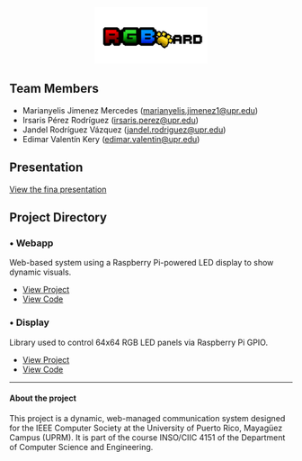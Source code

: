 <link rel="stylesheet" href="custom.css">

<p align="center">
  <img src="RGB-Icon.png" alt="Project Logo" width="200"/>
</p>


## Team Members
- Marianyelis Jimenez Mercedes  (marianyelis.jimenez1@upr.edu)
- Irsaris Pérez Rodríguez  (irsaris.perez@upr.edu)
- Jandel Rodríguez Vázquez  (jandel.rodriguez@upr.edu)
- Edimar Valentín Kery  (edimar.valentin@upr.edu)

## Presentation
<a href="placeholder">View the fina presentation</a>

## Project Directory

### • Webapp
Web-based system using a Raspberry Pi-powered LED display to show dynamic visuals.

- [View Project](https://RGBOARD.github.io/webapp)
- [View Code](https://github.com/RGBOARD/webapp)

### • Display
Library used to control 64x64 RGB LED panels via Raspberry Pi GPIO.

- [View Project](https://RGBOARD.github.io/display)
- [View Code](https://github.com/RGBOARD/display)

<hr>

#### About the project
This project is a dynamic, web-managed communication system designed for the IEEE Computer Society at the University of Puerto Rico, Mayagüez Campus (UPRM). 
It is part of the course INSO/CIIC 4151 of the Department of Computer Science and Engineering.
